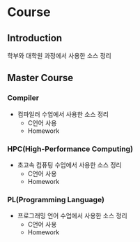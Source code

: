 # Course

## Introduction
학부와 대학원 과정에서 사용한 소스 정리

## Master Course

### Compiler
* 컴파일러 수업에서 사용한 소스 정리<br>
  * C언어 사용
  * Homework 

### HPC(High-Performance Computing)
* 초고속 컴퓨팅 수업에서 사용한 소스 정리<br>
  * C언어 사용
  * Homework 

### PL(Programming Language)
* 프로그래밍 언어 수업에서 사용한 소스 정리<br>
  * C언어 사용
  * Homework 
